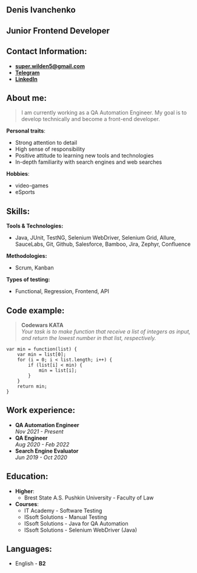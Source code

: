 ## **Denis Ivanchenko**
## Junior Frontend Developer

## Contact Information: 
* **super.wilden5@gmail.com**
* **[Telegram](https://t.me/ShaqDaGod)**
* **[LinkedIn](https://www.linkedin.com/in/denis-ivanchenko/)**

## About me:
> I am currently working as a QA Automation Engineer. My goal is to develop technically and become a front-end developer.

**Personal traits**:
* Strong attention to detail
* High sense of responsibility
* Positive attitude to learning new tools and technologies
* In-depth familiarity with search engines and web searches

**Hobbies**:
* video-games
* eSports

## Skills:
**Tools & Technologies:**
* Java, JUnit, TestNG, Selenium WebDriver, Selenium Grid, Allure, SauceLabs, Git, Github, Salesforce, Bamboo, Jira, Zephyr, Confluence

**Methodologies:**
* Scrum, Kanban

**Types of testing:**
* Functional, Regression, Frontend, API

## Code example:
>**Codewars KATA** \
*Your task is to make function  that receive a list of integers as input, and return the lowest number in that list, respectively.*
```
var min = function(list) {
    var min = list[0];
    for (i = 0; i < list.length; i++) {
        if (list[i] < min) {
            min = list[i];
        }
    }
    return min;
}
```

## Work experience:
* **QA Automation Engineer**\
*Nov 2021 - Present* 
* **QA Engineer**\
*Aug 2020 - Feb 2022* 
* **Search Engine Evaluator**\
*Jun 2019 - Oct 2020* 

## Education:
* **Higher**:
    * Brest State A.S. Pushkin University - Faculty of Law
* **Courses**:    
    * IT Academy - Software Testing
    * ISsoft Solutions - Manual Testing 
    * ISsoft Solutions - Java for QA Automation
    * ISsoft Solutions - Selenium WebDriver (Java)

## Languages:
* English - **B2**   